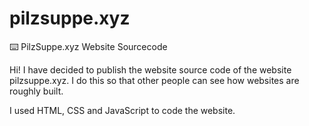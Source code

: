 # pilzsuppe.xyz
⌨️ PilzSuppe.xyz Website Sourcecode

Hi! I have decided to publish the website source code of the website pilzsuppe.xyz. I do this so that other people can see how websites are roughly built.

I used HTML, CSS and JavaScript to code the website.
